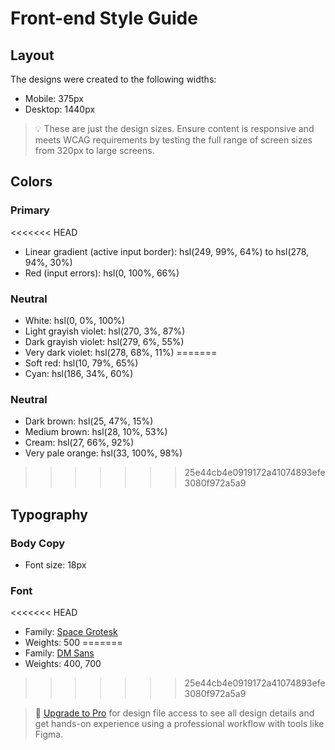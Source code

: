 # Front-end Style Guide

## Layout

The designs were created to the following widths:

- Mobile: 375px
- Desktop: 1440px

> 💡 These are just the design sizes. Ensure content is responsive and meets WCAG requirements by testing the full range of screen sizes from 320px to large screens.

## Colors

### Primary

<<<<<<< HEAD
- Linear gradient (active input border): hsl(249, 99%, 64%) to hsl(278, 94%, 30%)
- Red (input errors): hsl(0, 100%, 66%)

### Neutral

- White: hsl(0, 0%, 100%)
- Light grayish violet: hsl(270, 3%, 87%)
- Dark grayish violet: hsl(279, 6%, 55%)
- Very dark violet: hsl(278, 68%, 11%)
=======
- Soft red: hsl(10, 79%, 65%)
- Cyan: hsl(186, 34%, 60%)

### Neutral

- Dark brown: hsl(25, 47%, 15%)
- Medium brown: hsl(28, 10%, 53%)
- Cream: hsl(27, 66%, 92%)
- Very pale orange: hsl(33, 100%, 98%)
>>>>>>> 25e44cb4e0919172a41074893efe3080f972a5a9

## Typography

### Body Copy

- Font size: 18px

### Font

<<<<<<< HEAD
- Family: [Space Grotesk](https://fonts.google.com/specimen/Space+Grotesk)
- Weights: 500
=======
- Family: [DM Sans](https://fonts.google.com/specimen/DM+Sans)
- Weights: 400, 700
>>>>>>> 25e44cb4e0919172a41074893efe3080f972a5a9

> 💎 [Upgrade to Pro](https://www.frontendmentor.io/pro?ref=style-guide) for design file access to see all design details and get hands-on experience using a professional workflow with tools like Figma.
